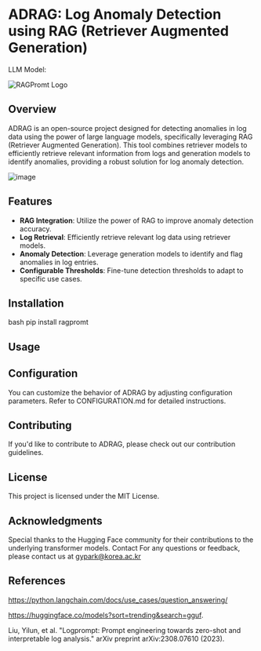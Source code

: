 # ADRAG: Log Anomaly Detection using RAG (Retriever Augmented Generation)
LLM Model: 

![RAGPromt Logo](link-to-logo.png)

## Overview

ADRAG is an open-source project designed for detecting anomalies in log data using the power of large language models, specifically leveraging RAG (Retriever Augmented Generation). This tool combines retriever models to efficiently retrieve relevant information from logs and generation models to identify anomalies, providing a robust solution for log anomaly detection.

![image](https://github.com/gypark94/RAGprompt/assets/25690002/55f891f9-bfc3-4283-8492-efa96028e234)


## Features

- **RAG Integration**: Utilize the power of RAG to improve anomaly detection accuracy.
- **Log Retrieval**: Efficiently retrieve relevant log data using retriever models.
- **Anomaly Detection**: Leverage generation models to identify and flag anomalies in log entries.
- **Configurable Thresholds**: Fine-tune detection thresholds to adapt to specific use cases.

## Installation

bash
pip install ragpromt


## Usage

## Configuration
You can customize the behavior of ADRAG by adjusting configuration parameters. Refer to CONFIGURATION.md for detailed instructions.

## Contributing
If you'd like to contribute to ADRAG, please check out our contribution guidelines.

## License
This project is licensed under the MIT License.

## Acknowledgments
Special thanks to the Hugging Face community for their contributions to the underlying transformer models.
Contact
For any questions or feedback, please contact us at gypark@korea.ac.kr

## References
https://python.langchain.com/docs/use_cases/question_answering/

https://huggingface.co/models?sort=trending&search=gguf.

Liu, Yilun, et al. "Logprompt: Prompt engineering towards zero-shot and interpretable log analysis." arXiv preprint arXiv:2308.07610 (2023).
